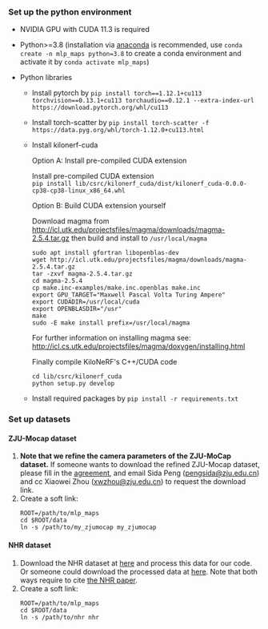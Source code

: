 ### Set up the python environment
* NVIDIA GPU with CUDA 11.3 is required
* Python>=3.8 (installation via [anaconda](https://www.anaconda.com/distribution/) is recommended, use `conda create -n mlp_maps python=3.8` to create a conda environment and activate it by `conda activate mlp_maps`)

* Python libraries
    * Install pytorch by `pip install torch==1.12.1+cu113 torchvision==0.13.1+cu113 torchaudio==0.12.1 --extra-index-url https://download.pytorch.org/whl/cu113` 
    * Install torch-scatter by `pip install torch-scatter -f https://data.pyg.org/whl/torch-1.12.0+cu113.html`
    * Install kilonerf-cuda

        Option A: Install pre-compiled CUDA extension 

        Install pre-compiled CUDA extension  
        ```pip install lib/csrc/kilonerf_cuda/dist/kilonerf_cuda-0.0.0-cp38-cp38-linux_x86_64.whl```

        Option B: Build CUDA extension yourself

        Download magma from http://icl.utk.edu/projectsfiles/magma/downloads/magma-2.5.4.tar.gz then build and install to  `/usr/local/magma`
        ```
        sudo apt install gfortran libopenblas-dev
        wget http://icl.utk.edu/projectsfiles/magma/downloads/magma-2.5.4.tar.gz
        tar -zxvf magma-2.5.4.tar.gz
        cd magma-2.5.4
        cp make.inc-examples/make.inc.openblas make.inc
        export GPU_TARGET="Maxwell Pascal Volta Turing Ampere"
        export CUDADIR=/usr/local/cuda
        export OPENBLASDIR="/usr"
        make
        sudo -E make install prefix=/usr/local/magma
        ```
        For further information on installing magma see: http://icl.cs.utk.edu/projectsfiles/magma/doxygen/installing.html

        Finally compile KiloNeRF's C++/CUDA code 
        ```
        cd lib/csrc/kilonerf_cuda
        python setup.py develop
        ```
    * Install required packages by `pip install -r requirements.txt` 



### Set up datasets

#### ZJU-Mocap dataset

1. **Note that we refine the camera parameters of the ZJU-MoCap dataset.** If someone wants to download the refined ZJU-Mocap dataset, please fill in the [agreement](https://pengsida.net/project_page_assets/files/Refined_ZJU-MoCap_Agreement.pdf), and email Sida Peng (pengsida@zju.edu.cn) and cc Xiaowei Zhou (xwzhou@zju.edu.cn) to request the download link.
2. Create a soft link:
    ```
    ROOT=/path/to/mlp_maps
    cd $ROOT/data
    ln -s /path/to/my_zjumocap my_zjumocap
    ```

#### NHR dataset

1. Download the NHR dataset at [here](https://wuminye.github.io/NHR/datasets.html) and process this data for our code. Or someone could download the processed data at [here](https://zjueducn-my.sharepoint.com/:f:/g/personal/pengsida_zju_edu_cn/El1HTEodvwhFmnCGo37e1gMBhho9Wh3SvjV5UWG_Z-t8Dw?e=KCpRhl). Note that both ways require to cite [the NHR paper](https://wuminye.github.io/NHR/datasets.html).
2. Create a soft link:
    ```
    ROOT=/path/to/mlp_maps
    cd $ROOT/data
    ln -s /path/to/nhr nhr
    ```
